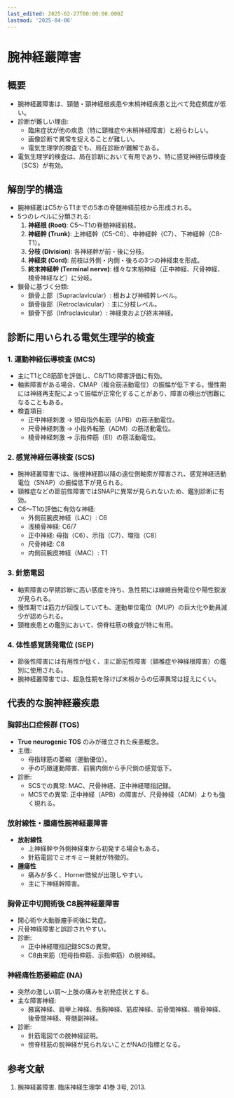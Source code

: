 ```yaml
---
last_edited: 2025-02-27T00:00:00.000Z
lastmod: '2025-04-06'
---
```





# 腕神経叢障害

## 概要

- 腕神経叢障害は、頸髄・頸神経根疾患や末梢神経疾患と比べて発症頻度が低い。
- 診断が難しい理由:
  - 臨床症状が他の疾患（特に頸椎症や末梢神経障害）と紛らわしい。
  - 画像診断で異常を捉えることが難しい。
  - 電気生理学的検査でも、局在診断が難解である。
- 電気生理学的検査は、局在診断において有用であり、特に感覚神経伝導検査（SCS）が有効。

## 解剖学的構造
- 腕神経叢はC5からT1までの5本の脊髄神経前枝から形成される。
- 5つのレベルに分類される:
  1. **神経根 (Root)**: C5〜T1の脊髄神経前枝。
  2. **神経幹 (Trunk)**: 上神経幹（C5-C6）、中神経幹（C7）、下神経幹（C8-T1）。
  3. **分枝 (Division)**: 各神経幹が前・後に分枝。
  4. **神経束 (Cord)**: 前枝は外側・内側・後ろの3つの神経束を形成。
  5. **終末神経幹 (Terminal nerve)**: 様々な末梢神経（正中神経、尺骨神経、橈骨神経など）に分岐。
- 鎖骨に基づく分類:
  - 鎖骨上部（Supraclavicular）: 根および神経幹レベル。
  - 鎖骨後部（Retroclavicular）: 主に分枝レベル。
  - 鎖骨下部（Infraclavicular）: 神経束および終末神経。

## 診断に用いられる電気生理学的検査
### 1. 運動神経伝導検査 (MCS)
- 主にT1とC8筋節を評価し、C8/T1の障害評価に有効。
- 軸索障害がある場合、CMAP（複合筋活動電位）の振幅が低下する。慢性期には神経再支配によって振幅が正常化することがあり、障害の検出が困難になることもある。
- 検査項目:
  - 正中神経刺激 → 短母指外転筋（APB）の筋活動電位。
  - 尺骨神経刺激 → 小指外転筋（ADM）の筋活動電位。
  - 橈骨神経刺激 → 示指伸筋（EI）の筋活動電位。

### 2. 感覚神経伝導検査 (SCS)
- 腕神経叢障害では、後根神経節以降の遠位側軸索が障害され、感覚神経活動電位（SNAP）の振幅低下が見られる。
- 頸椎症などの節前性障害ではSNAPに異常が見られないため、鑑別診断に有効。
- C6～T1の評価に有効な神経:
  - 外側前腕皮神経（LAC）: C6
  - 浅橈骨神経: C6/7
  - 正中神経: 母指（C6）、示指（C7）、環指（C8）
  - 尺骨神経: C8
  - 内側前腕皮神経（MAC）: T1

### 3. 針筋電図
- 軸索障害の早期診断に高い感度を持ち、急性期には線維自発電位や陽性鋭波が見られる。
- 慢性期では筋力が回復していても、運動単位電位（MUP）の巨大化や動員減少が認められる。
- 頸椎疾患との鑑別において、傍脊柱筋の検査が特に有用。

### 4. 体性感覚誘発電位 (SEP)
- 節後性障害には有用性が低く、主に節前性障害（頸椎症や神経根障害）の鑑別に使用される。
- 腕神経叢障害では、超急性期を除けば末梢からの伝導異常は捉えにくい。

## 代表的な腕神経叢疾患
### 胸郭出口症候群 (TOS)
- **True neurogenic TOS** のみが確立された疾患概念。
- 主徴:
  - 母指球筋の萎縮（運動優位）。
  - 手の巧緻運動障害、前腕内側から手尺側の感覚低下。
- 診断:
  - SCSでの異常: MAC、尺骨神経、正中神経環指記録。
  - MCSでの異常: 正中神経（APB）の障害が、尺骨神経（ADM）よりも強く現れる。

### 放射線性・腫瘍性腕神経叢障害
- **放射線性**
  - 上神経幹や外側神経束から初発する場合もある。
  - 針筋電図でミオキミー発射が特徴的。
- **腫瘍性**
  - 痛みが多く、Horner徴候が出現しやすい。
  - 主に下神経幹障害。

### 胸骨正中切開術後 C8腕神経叢障害
- 開心術や大動脈瘤手術後に発症。
- 尺骨神経障害と誤診されやすい。
- 診断:
  - 正中神経環指記録SCSの異常。
  - C8由来筋（短母指伸筋、示指伸筋）の脱神経。

### 神経痛性筋萎縮症 (NA)
- 突然の激しい肩〜上肢の痛みを初発症状とする。
- 主な障害神経:
  - 腋窩神経、肩甲上神経、長胸神経、筋皮神経、前骨間神経、橈骨神経、後骨間神経、脊髄副神経。
- 診断:
  - 針筋電図での脱神経証明。
  - 傍脊柱筋の脱神経が見られないことがNAの指標となる。

## 参考文献
1. 腕神経叢障害. 臨床神経生理学 41巻 3号, 2013.
